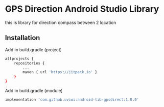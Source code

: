 # GPS Direction Android Studio Library

this is library for direction compass between 2 location 

## Installation

Add in build.gradle (project)

```bash
allprojects {
	repositories {
		...
		maven { url 'https://jitpack.io' }
	}
}
```
Add in build.gradle (module)
```bash
implementation 'com.github.uviwi:android-lib-gpsdirect:1.0.0'
```